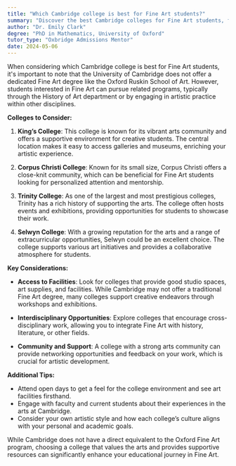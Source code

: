 ```yaml
---
title: "Which Cambridge college is best for Fine Art students?"
summary: "Discover the best Cambridge colleges for Fine Art students, focusing on supportive environments, artistic facilities, and interdisciplinary opportunities."
author: "Dr. Emily Clark"
degree: "PhD in Mathematics, University of Oxford"
tutor_type: "Oxbridge Admissions Mentor"
date: 2024-05-06
---
```


When considering which Cambridge college is best for Fine Art students, it's important to note that the University of Cambridge does not offer a dedicated Fine Art degree like the Oxford Ruskin School of Art. However, students interested in Fine Art can pursue related programs, typically through the History of Art department or by engaging in artistic practice within other disciplines.

**Colleges to Consider:**
1. **King’s College**: This college is known for its vibrant arts community and offers a supportive environment for creative students. The central location makes it easy to access galleries and museums, enriching your artistic experience.

2. **Corpus Christi College**: Known for its small size, Corpus Christi offers a close-knit community, which can be beneficial for Fine Art students looking for personalized attention and mentorship.

3. **Trinity College**: As one of the largest and most prestigious colleges, Trinity has a rich history of supporting the arts. The college often hosts events and exhibitions, providing opportunities for students to showcase their work.

4. **Selwyn College**: With a growing reputation for the arts and a range of extracurricular opportunities, Selwyn could be an excellent choice. The college supports various art initiatives and provides a collaborative atmosphere for students.

**Key Considerations:**
- **Access to Facilities**: Look for colleges that provide good studio spaces, art supplies, and facilities. While Cambridge may not offer a traditional Fine Art degree, many colleges support creative endeavors through workshops and exhibitions.
  
- **Interdisciplinary Opportunities**: Explore colleges that encourage cross-disciplinary work, allowing you to integrate Fine Art with history, literature, or other fields.

- **Community and Support**: A college with a strong arts community can provide networking opportunities and feedback on your work, which is crucial for artistic development.

**Additional Tips:**
- Attend open days to get a feel for the college environment and see art facilities firsthand.
- Engage with faculty and current students about their experiences in the arts at Cambridge.
- Consider your own artistic style and how each college’s culture aligns with your personal and academic goals.

While Cambridge does not have a direct equivalent to the Oxford Fine Art program, choosing a college that values the arts and provides supportive resources can significantly enhance your educational journey in Fine Art.
    